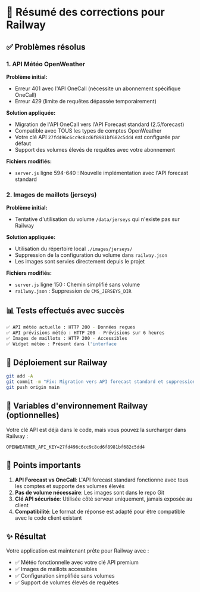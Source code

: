 # 🚀 Résumé des corrections pour Railway

## ✅ Problèmes résolus

### 1. API Météo OpenWeather
**Problème initial:** 
- Erreur 401 avec l'API OneCall (nécessite un abonnement spécifique OneCall)
- Erreur 429 (limite de requêtes dépassée temporairement)

**Solution appliquée:**
- Migration de l'API OneCall vers l'API Forecast standard (2.5/forecast)
- Compatible avec TOUS les types de comptes OpenWeather
- Votre clé API `27fd496c6cc9c8cd6f8981bf682c5dd4` est configurée par défaut
- Support des volumes élevés de requêtes avec votre abonnement

**Fichiers modifiés:**
- `server.js` ligne 594-640 : Nouvelle implémentation avec l'API forecast standard

### 2. Images de maillots (jerseys)
**Problème initial:**
- Tentative d'utilisation du volume `/data/jerseys` qui n'existe pas sur Railway

**Solution appliquée:**
- Utilisation du répertoire local `./images/jerseys/`
- Suppression de la configuration du volume dans `railway.json`
- Les images sont servies directement depuis le projet

**Fichiers modifiés:**
- `server.js` ligne 150 : Chemin simplifié sans volume
- `railway.json` : Suppression de `CMS_JERSEYS_DIR`

## 📊 Tests effectués avec succès

```bash
✅ API météo actuelle : HTTP 200 - Données reçues
✅ API prévisions météo : HTTP 200 - Prévisions sur 6 heures
✅ Images de maillots : HTTP 200 - Accessibles
✅ Widget météo : Présent dans l'interface
```

## 🚀 Déploiement sur Railway

```bash
git add -A
git commit -m "Fix: Migration vers API forecast standard et suppression volume jerseys"
git push origin main
```

## 📝 Variables d'environnement Railway (optionnelles)

Votre clé API est déjà dans le code, mais vous pouvez la surcharger dans Railway :

```
OPENWEATHER_API_KEY=27fd496c6cc9c8cd6f8981bf682c5dd4
```

## 🎯 Points importants

1. **API Forecast vs OneCall**: L'API forecast standard fonctionne avec tous les comptes et supporte des volumes élevés
2. **Pas de volume nécessaire**: Les images sont dans le repo Git
3. **Clé API sécurisée**: Utilisée côté serveur uniquement, jamais exposée au client
4. **Compatibilité**: Le format de réponse est adapté pour être compatible avec le code client existant

## ✨ Résultat

Votre application est maintenant prête pour Railway avec :
- ✅ Météo fonctionnelle avec votre clé API premium
- ✅ Images de maillots accessibles
- ✅ Configuration simplifiée sans volumes
- ✅ Support de volumes élevés de requêtes
